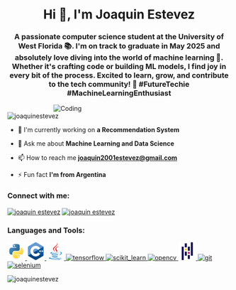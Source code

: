 <h1 align="center">Hi 👋, I'm Joaquin Estevez</h1>
<h3 align="center">A passionate computer science student at the University of West Florida 📚. I'm on track to graduate in May 2025 and absolutely love diving into the world of machine learning 🤖. Whether it's crafting code or building ML models, I find joy in every bit of the process. Excited to learn, grow, and contribute to the tech community! 🚀 #FutureTechie #MachineLearningEnthusiast</h3>
<img align="right" alt="Coding" width="400" src="https://i.makeagif.com/media/7-23-2019/q3ItDm.gif">

<p align="left"> <img src="https://komarev.com/ghpvc/?username=joaquinestevez&label=Profile%20views&color=0e75b6&style=flat" alt="joaquinestevez" /> </p>

- 🔭 I'm currently working on **a Recommendation System**

- 💬 Ask me about **Machine Learning and Data Science**

- 📫 How to reach me **joaquin2001estevez@gmail.com**

- ⚡ Fun fact **I'm from Argentina**

<h3 align="left">Connect with me:</h3>
<p align="left">
<a href="https://linkedin.com/in/joaquin estevez" target="blank"><img align="center" src="https://raw.githubusercontent.com/rahuldkjain/github-profile-readme-generator/master/src/images/icons/Social/linked-in-alt.svg" alt="joaquin estevez" height="30" width="40" /></a>
<a href="https://www.youtube.com/c/joaquin estevez" target="blank"><img align="center" src="https://raw.githubusercontent.com/rahuldkjain/github-profile-readme-generator/master/src/images/icons/Social/youtube.svg" alt="joaquin estevez" height="30" width="40" /></a>
</p>

<h3 align="left">Languages and Tools:</h3>
<p align="left"> <a href="https://www.python.org" target="_blank" rel="noreferrer"> <img src="https://raw.githubusercontent.com/devicons/devicon/master/icons/python/python-original.svg" alt="python" width="40" height="40"/> </a> <a href="https://www.w3schools.com/cpp/" target="_blank" rel="noreferrer"> <img src="https://raw.githubusercontent.com/devicons/devicon/master/icons/cplusplus/cplusplus-original.svg" alt="cplusplus" width="40" height="40"/> </a> <a href="https://www.java.com" target="_blank" rel="noreferrer"> <img src="https://raw.githubusercontent.com/devicons/devicon/master/icons/java/java-original.svg" alt="java" width="40" height="40"/> </a><a href="https://www.tensorflow.org" target="_blank" rel="noreferrer"> <img src="https://www.vectorlogo.zone/logos/tensorflow/tensorflow-icon.svg" alt="tensorflow" width="40" height="40"/> </a> <a href="https://scikit-learn.org/" target="_blank" rel="noreferrer"> <img src="https://upload.wikimedia.org/wikipedia/commons/0/05/Scikit_learn_logo_small.svg" alt="scikit_learn" width="40" height="40"/> </a><a href="https://opencv.org/" target="_blank" rel="noreferrer"> <img src="https://www.vectorlogo.zone/logos/opencv/opencv-icon.svg" alt="opencv" width="40" height="40"/> </a> <a href="https://pandas.pydata.org/" target="_blank" rel="noreferrer"> <img src="https://raw.githubusercontent.com/devicons/devicon/2ae2a900d2f041da66e950e4d48052658d850630/icons/pandas/pandas-original.svg" alt="pandas" width="40" height="40"/> </a>  <a href="https://git-scm.com/" target="_blank" rel="noreferrer"> <img src="https://www.vectorlogo.zone/logos/git-scm/git-scm-icon.svg" alt="git" width="40" height="40"/> </a> <a href="https://www.selenium.dev" target="_blank" rel="noreferrer"> <img src="https://raw.githubusercontent.com/detain/svg-logos/780f25886640cef088af994181646db2f6b1a3f8/svg/selenium-logo.svg" alt="selenium" width="40" height="40"/> </a> </p>

<p><img align="left" src="https://github-readme-stats.vercel.app/api/top-langs?username=joaquinestevez&show_icons=true&locale=en&layout=compact" alt="joaquinestevez" /></p>

